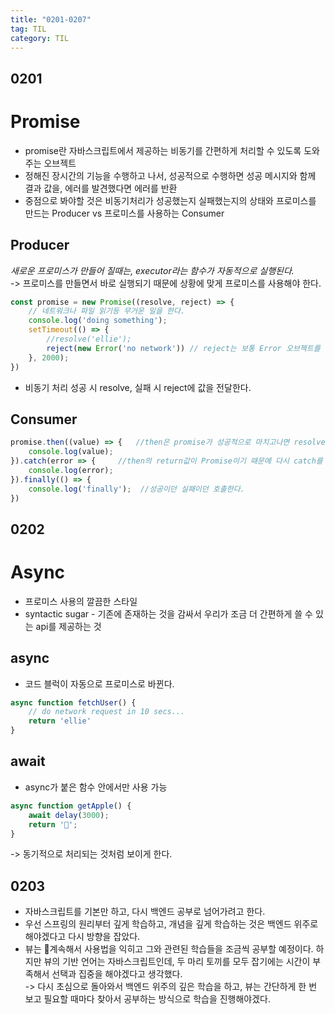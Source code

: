 ```yaml
---
title: "0201-0207"
tag: TIL
category: TIL
---
```

## 0201
# Promise


* promise란 자바스크립트에서 제공하는 비동기를 간편하게 처리할 수 있도록 도와주는 오브젝트
* 정해진 장시간의 기능을 수행하고 나서, 성공적으로 수행하면 성공 메시지와 함께 결과 값을, 에러를 발견했다면 에러를 반환
* 중점으로 봐야할 것은 비동기처리가 성공했는지 실패했는지의 상태와 프로미스를 만드는 Producer vs 프로미스를 사용하는 Consumer

## Producer
*새로운 프로미스가 만들어 질때는, executor라는 함수가 자동적으로 실행된다.*  
-> 프로미스를 만들면서 바로 실행되기 때문에 상황에 맞게 프로미스를 사용해야 한다.

```javascript
const promise = new Promise((resolve, reject) => {
    // 네트워크나 파일 읽기등 무거운 일을 한다.
    console.log('doing something');
    setTimeout(() => {
        //resolve('ellie');
        reject(new Error('no network')) // reject는 보통 Error 오브젝트를 통해서 값을 전달
    }, 2000);
})
```
* 비동기 처리 성공 시 resolve, 실패 시 reject에 값을 전달한다.

## Consumer
```javascript
promise.then((value) => {   //then은 promise가 성공적으로 마치고나면 resolve의 인자값을 value로 전달한다.
    console.log(value); 
}).catch(error => {     //then의 return값이 Promise이기 때문에 다시 catch를 이어서 호출할 수 있다. => chaning
    console.log(error);
}).finally(() => {
    console.log('finally');  //성공이던 실패이던 호출한다.
})
```

## 0202
# Async
* 프로미스 사용의 깔끔한 스타일
* syntactic sugar - 기존에 존재하는 것을 감싸서 우리가 조금 더 간편하게 쓸 수 있는 api를 제공하는 것

## async
* 코드 블럭이 자동으로 프로미스로 바뀐다.
```javascript
async function fetchUser() {  
    // do network request in 10 secs...
    return 'ellie'
}
```

## await
* async가 붙은 함수 안에서만 사용 가능
```javascript
async function getApple() {
	await delay(3000);
	return '🍌';
}
```
-> 동기적으로 처리되는 것처럼 보이게 한다.

## 0203
* 자바스크립트를 기본만 하고, 다시 백엔드 공부로 넘어가려고 한다.
* 우선 스프링의 원리부터 깊게 학습하고, 개념을 깊게 학습하는 것은 백엔드 위주로 해야겠다고 다시 방향을 잡았다.
* 뷰는 계속해서 사용법을 익히고 그와 관련된 학습들을 조금씩 공부할 예정이다. 하지만 뷰의 기반 언어는 자바스크립트인데, 두 마리 토끼를 모두 잡기에는 시간이 부족해서 선택과 집중을 해야겠다고 생각했다.  
-> 다시 초심으로 돌아와서 백엔드 위주의 깊은 학습을 하고, 뷰는 간단하게 한 번 보고 필요할 때마다 찾아서 공부하는 방식으로 학습을 진행해야겠다.